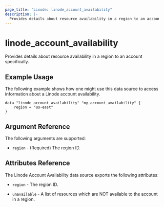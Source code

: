 ```yaml
---
page_title: "Linode: linode_account_availability"
description: |-
  Provides details about resource availability in a region to an account specifically. 
---
```


# linode\_account\_availability

Provides details about resource availability in a region to an account specifically.

## Example Usage

The following example shows how one might use this data source to access information about a Linode account availability.

```hcl
data "linode_account_availability" "my_account_availability" {
    region = "us-east"
}
```

## Argument Reference

The following arguments are supported:

* `region` - (Required) The region ID.

## Attributes Reference

The Linode Account Availability data source exports the following attributes:

* `region` - The region ID.

* `unavailable` - A list of resources which are NOT available to the account in a region.
